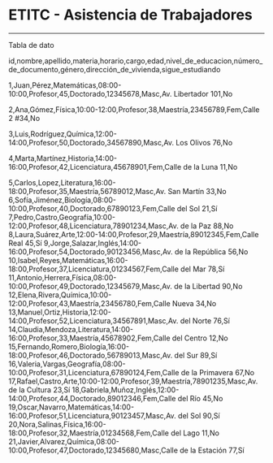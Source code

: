 # ETITC - Asistencia de Trabajadores
---

Tabla de dato

id,nombre,apellido,materia,horario,cargo,edad,nivel_de_educacion,número_de_documento,género,dirección_de_vivienda,sigue_estudiando

1,Juan,Pérez,Matemáticas,08:00-10:00,Profesor,45,Doctorado,12345678,Masc,Av. Libertador 101,No

2,Ana,Gómez,Física,10:00-12:00,Profesor,38,Maestría,23456789,Fem,Calle 2 #34,No

3,Luis,Rodríguez,Química,12:00-14:00,Profesor,50,Doctorado,34567890,Masc,Av. Los Olivos 76,No

4,Marta,Martínez,Historia,14:00-16:00,Profesor,42,Licenciatura,45678901,Fem,Calle de la Luna 11,No

5,Carlos,Lopez,Literatura,16:00-18:00,Profesor,35,Maestría,56789012,Masc,Av. San Martín 33,No
6,Sofía,Jiménez,Biología,08:00-10:00,Profesor,40,Doctorado,67890123,Fem,Calle del Sol 21,Sí
7,Pedro,Castro,Geografía,10:00-12:00,Profesor,48,Licenciatura,78901234,Masc,Av. de la Paz 88,No
8,Laura,Suárez,Arte,12:00-14:00,Profesor,29,Maestría,89012345,Fem,Calle Real 45,Sí
9,Jorge,Salazar,Inglés,14:00-16:00,Profesor,54,Doctorado,90123456,Masc,Av. de la República 56,No
10,Isabel,Reyes,Matemáticas,16:00-18:00,Profesor,37,Licenciatura,01234567,Fem,Calle del Mar 78,Sí
11,Antonio,Herrera,Física,08:00-10:00,Profesor,49,Doctorado,12345679,Masc,Av. de la Libertad 90,No
12,Elena,Rivera,Química,10:00-12:00,Profesor,43,Maestría,23456780,Fem,Calle Nueva 34,No
13,Manuel,Ortiz,Historia,12:00-14:00,Profesor,52,Licenciatura,34567891,Masc,Av. del Norte 76,Sí
14,Claudia,Mendoza,Literatura,14:00-16:00,Profesor,33,Maestría,45678902,Fem,Calle del Centro 12,No
15,Fernando,Romero,Biología,16:00-18:00,Profesor,46,Doctorado,56789013,Masc,Av. del Sur 89,Sí
16,Valeria,Vargas,Geografía,08:00-10:00,Profesor,31,Licenciatura,67890124,Fem,Calle de la Primavera 67,No
17,Rafael,Castro,Arte,10:00-12:00,Profesor,39,Maestría,78901235,Masc,Av. de la Cultura 23,Sí
18,Gabriela,Muñoz,Inglés,12:00-14:00,Profesor,44,Doctorado,89012346,Fem,Calle del Río 45,No
19,Oscar,Navarro,Matemáticas,14:00-16:00,Profesor,51,Licenciatura,90123457,Masc,Av. del Sol 90,Sí
20,Nora,Salinas,Física,16:00-18:00,Profesor,32,Maestría,01234568,Fem,Calle del Lago 11,No
21,Javier,Alvarez,Química,08:00-10:00,Profesor,47,Doctorado,12345680,Masc,Calle de la Estación 77,Sí


